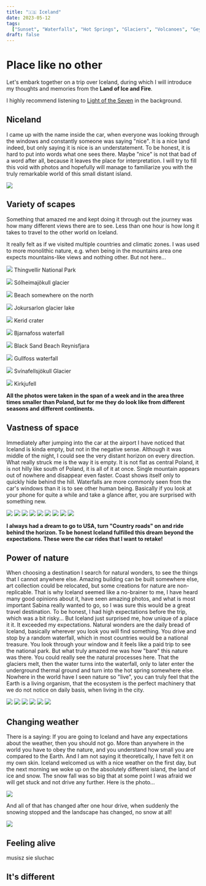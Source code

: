 ```yaml
---
title: "🇮🇸 Iceland"
date: 2023-05-12
tags:
  ["Sunset", "Waterfalls", "Hot Springs", "Glaciers", "Volcanoes", "Geysers"]
draft: false
---
```


# Place like no other

Let's embark together on a trip over Iceland, during which I will introduce my thoughts and memories from the **Land of Ice and Fire**.

I highly recommend listening to [Light of the Seven](https://www.youtube.com/watch?v=QJHPlKPOc78) in the background.

## Niceland

I came up with the name inside the car, when everyone was looking through the windows and constantly someone was saying "nice". It is a nice land indeed, but only saying it is nice is an understatement. To be honest, it is hard to put into words what one sees there. Maybe "nice" is not that bad of a word after all, because it leaves the place for interpretation. I will try to fill this void with photos and hopefully will manage to familiarize you with the truly remarkable world of this small distant island.

![](../../images/iceland/main.jpg)

## Variety of scapes

Something that amazed me and kept doing it through out the journey was how many different views there are to see. Less than one hour is how long it takes to travel to the other world on Iceland.

It really felt as if we visited multiple countries and climatic zones. I was used to more monolithic nature, e.g. when being in the mountains area one expects mountains-like views and nothing other. But not here...

![](../../images/iceland/variety.jpg)
Thingvellir National Park

![](../../images/iceland/variety-1.jpg)
Sólheimajökull glacier

![](../../images/iceland/variety-10.jpg)
Beach somewhere on the north

![](../../images/iceland/variety-2.jpg)
Jokursarlon glacier lake

![](../../images/iceland/variety-4.jpg)
Kerid crater

![](../../images/iceland/variety-5.jpg)
Bjarnafoss waterfall

![](../../images/iceland/variety-3.jpg)
Black Sand Beach Reynisfjara

![](../../images/iceland/variety-11.jpg)
Gullfoss waterfall

![](../../images/iceland/variety-8.jpg)
Svínafellsjökull Glacier

![](../../images/iceland/variety-9.jpg)
Kirkjufell

**All the photos were taken in the span of a week and in the area three times smaller than Poland, but for me they do look like from different seasons and different continents.**

## Vastness of space

Immediately after jumping into the car at the airport I have noticed that Iceland is kinda empty, but not in the negative sense. Although it was middle of the night, I could see the very distant horizon on every direction. What really struck me is the way it is empty. It is not flat as central Poland, it is not hilly like south of Poland, it is all of it at once. Single mountain appears out of nowhere and disappear even faster. Coast shows itself only to quickly hide behind the hill. Waterfalls are more commonly seen from the car's windows than it is to see other human being. Basically if you look at your phone for quite a while and take a glance after, you are surprised with something new.

![](../../images/iceland/road-5.jpg)
![](../../images/iceland/road-1.jpg)
![](../../images/iceland/road-2.jpg)
![](../../images/iceland/road-4.jpg)
![](../../images/iceland/road-6.jpg)
![](../../images/iceland/road-7.jpg)
![](../../images/iceland/road.jpg)
![](../../images/iceland/road-8.jpg)
![](../../images/iceland/road-9.jpg)

**I always had a dream to go to USA, turn "Country roads" on and ride behind the horizon. To be honest Iceland fulfilled this dream beyond the expectations. These were the car rides that I want to retake!**

## Power of nature

When choosing a destination I search for natural wonders, to see the things that I cannot anywhere else. Amazing building can be built somewhere else, art collection could be relocated, but some creations for nature are non-replicable. That is why Iceland seemed like a no-brainer to me, I have heard many good opinions about it, have seen amazing photos, and what is most important Sabina really wanted to go, so I was sure this would be a great travel destination.
To be honest, I had high expectations before the trip, which was a bit risky... But Iceland just surprised me, how unique of a place it it. It exceeded my expectations.
Natural wonders are the daily bread of Iceland, basically wherever you look you will find something. You drive and stop by a random waterfall, which in most countries would be a national treasure. You look through your window and it feels like a paid trip to see the national park.
But what truly amazed me was how "bare" this nature was there. You could really see the natural processes here. That the glaciers melt, then the water turns into the waterfall, only to later enter the underground thermal ground and turn into the hot spring somewhere else. Nowhere in the world have I seen nature so "live", you can truly feel that the Earth is a living organism, that the ecosystem is the perfect machinery that we do not notice on daily basis, when living in the city.

![](../../images/iceland/nature.jpg)
![](../../images/iceland/nature-1.jpg)
![](../../images/iceland/nature-2.jpg)
![](../../images/iceland/nature-3.jpg)
![](../../images/iceland/nature-4.jpg)
![](../../images/iceland/nature-5.jpg)

## Changing weather

There is a saying: If you are going to Iceland and have any expectations about the weather, then you should not go. More than anywhere in the world you have to obey the nature, and you understand how small you are compared to the Earth.
And I am not saying it theoretically, I have felt it on my own skin. Iceland welcomed us with a nice weather on the first day, but the next morning we woke up on the absolutely different island, the land of ice and snow. The snow fall was so big that at some point I was afraid we will get stuck and not drive any further. Here is the photo...

![](../../images/iceland/bonus-pogoda.jpg)

And all of that has changed after one hour drive, when suddenly the snowing stopped and the landscape has changed, no snow at all!

![](../../images/iceland/bonus-pogoda-2.jpg)

## Feeling alive

musisz sie sluchac

## It's different
